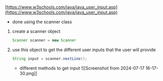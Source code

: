 [https://www.w3schools.com/java/java_user_input.asp](https://www.w3schools.com/java/java_user_input.asp)
- done using the scanner class
1. create a scanner object
    
    ```java
    Scanner scanner = new Scanner
    ```
    
2. use this object to get the different user inputs that the user will provide
    
    ```java
    String input = scanner.nextLine();
    ```
   - different methods to get input
	   ![[Screenshot from 2024-07-17 16-17-30.png]]